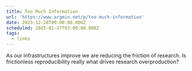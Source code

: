 ```yaml
---
title: Too Much Information
url: 'https://www.argmin.net/p/too-much-information'
date: 2023-12-28T00:00:00.000Z
scheduled: 2025-01-27T03:00:00.000Z
tags:
  - links
---
```


As our infrastructures improve we are reducing the friction of research. Is frictionless reproducibility really what drives research overproduction?
